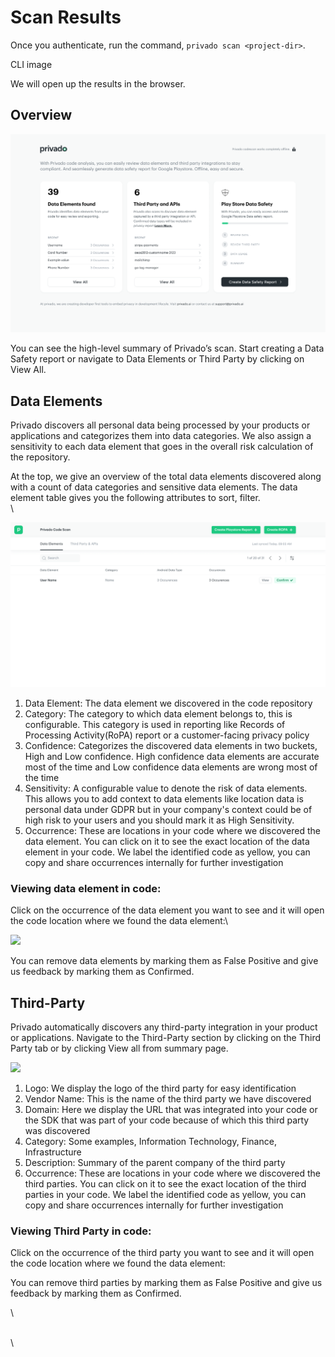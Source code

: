 # Scan Results

Once you authenticate, run the command, `privado scan <project-dir>`.

CLI image

We will open up the results in the browser.

## Overview <a href="#overview" id="overview"></a>

![Privado Scan Summary](<../.gitbook/assets/Initial Summary (1) (1).png>)

You can see the high-level summary of Privado’s scan. Start creating a Data Safety report or navigate to Data Elements or Third Party by clicking on View All.

## Data Elements <a href="#data-elements" id="data-elements"></a>

Privado discovers all personal data being processed by your products or applications and categorizes them into data categories. We also assign a sensitivity to each data element that goes in the overall risk calculation of the repository.

At the top, we give an overview of the total data elements discovered along with a count of data categories and sensitive data elements. The data element table gives you the following attributes to sort, filter.\
\


![](<../.gitbook/assets/01 Initial Screen (1).png>)



1. Data Element: The data element we discovered in the code repository
2. Category: The category to which data element belongs to, this is configurable. This category is used in reporting like Records of Processing Activity(RoPA) report or a customer-facing privacy policy
3. Confidence: Categorizes the discovered data elements in two buckets, High and Low confidence. High confidence data elements are accurate most of the time and Low confidence data elements are wrong most of the time
4. Sensitivity: A configurable value to denote the risk of data elements. This allows you to add context to data elements like location data is personal data under GDPR but in your company's context could be of high risk to your users and you should mark it as High Sensitivity.&#x20;
5. Occurrence: These are locations in your code where we discovered the data element. You can click on it to see the exact location of the data element in your code. We label the identified code as yellow, you can copy and share occurrences internally for further investigation

### Viewing data element in code:

Click on the occurrence of the data element you want to see and it will open the code location where we found the data element:\


![](<../.gitbook/assets/-\_9KEyP6CHSl4tQuW7Z\_lH4ujp1AYYacGA (1).png>)

You can remove data elements by marking them as False Positive and give us feedback by marking them as Confirmed.

## Third-Party

Privado automatically discovers any third-party integration in your product or applications. Navigate to the Third-Party section by clicking on the Third Party tab or by clicking View all from summary page.

![](<../.gitbook/assets/Tw\_4-fVyUEHfYniZZMuPGhK7Os3Sfi5R-g (1).png>)



1. Logo: We display the logo of the third party for easy identification
2. Vendor Name: This is the name of the third party we have discovered
3. Domain: Here we display the URL that was integrated into your code or the SDK that was part of your code because of which this third party was discovered
4. Category: Some examples, Information Technology, Finance, Infrastructure
5. Description: Summary of the parent company of the third party
6. Occurrence: These are locations in your code where we discovered the third parties. You can click on it to see the exact location of the third parties in your code. We label the identified code as yellow, you can copy and share occurrences internally for further investigation

### Viewing Third Party in code:

Click on the occurrence of the third party you want to see and it will open the code location where we found the data element:



You can remove third parties by marking them as False Positive and give us feedback by marking them as Confirmed.

\


\
\
